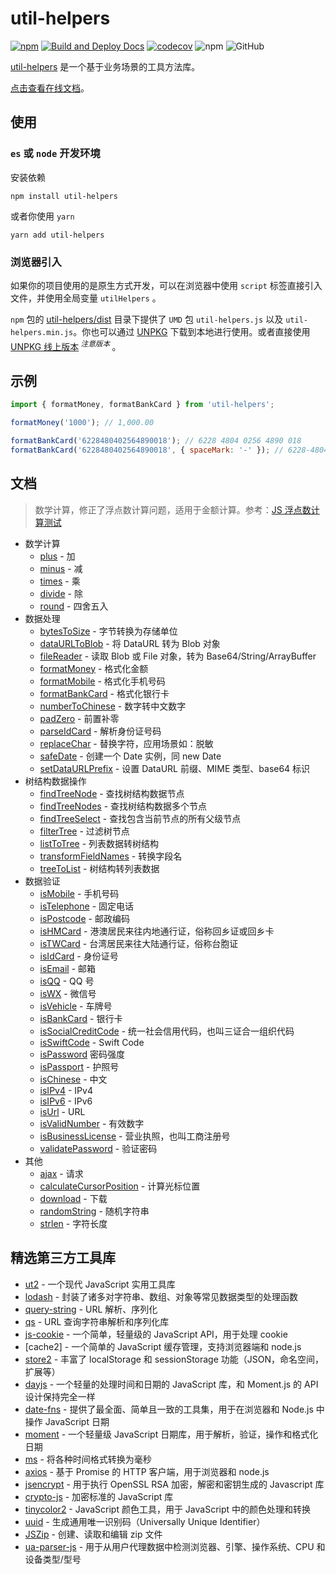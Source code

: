 # util-helpers

[![npm][npm]][npm-url] [![Build and Deploy Docs](https://github.com/doly-dev/util-helpers/actions/workflows/ci.yml/badge.svg)](https://github.com/doly-dev/util-helpers/actions/workflows/ci.yml) [![codecov](https://codecov.io/gh/doly-dev/util-helpers/branch/master/graph/badge.svg?token=nhm6Zrmmyq)](https://codecov.io/gh/doly-dev/util-helpers) ![npm](https://img.shields.io/npm/dt/util-helpers) ![GitHub](https://img.shields.io/github/license/doly-dev/util-helpers.svg)

[util-helpers](https://doly-dev.github.io/util-helpers/index.html) 是一个基于业务场景的工具方法库。

[点击查看在线文档](https://doly-dev.github.io/util-helpers/index.html)。

## 使用

### `es` 或 `node` 开发环境

安装依赖

```shell
npm install util-helpers
```

或者你使用 `yarn`

```shell
yarn add util-helpers
```

### 浏览器引入

如果你的项目使用的是原生方式开发，可以在浏览器中使用 `script` 标签直接引入文件，并使用全局变量 `utilHelpers` 。

`npm` 包的 [util-helpers/dist](https://www.npmjs.com/package/util-helpers?activeTab=code) 目录下提供了 `UMD` 包 `util-helpers.js` 以及 `util-helpers.min.js`。你也可以通过 [UNPKG](https://unpkg.com/browse/util-helpers/dist/) 下载到本地进行使用。或者直接使用 [UNPKG 线上版本](https://unpkg.com/util-helpers/dist/util-helpers.min.js)<sup> _注意版本_ </sup>。

## 示例

```javascript
import { formatMoney, formatBankCard } from 'util-helpers';

formatMoney('1000'); // 1,000.00

formatBankCard('6228480402564890018'); // 6228 4804 0256 4890 018
formatBankCard('6228480402564890018', { spaceMark: '-' }); // 6228-4804-0256-4890-018
```

## 文档

> 数学计算，修正了浮点数计算问题，适用于金额计算。参考：[JS 浮点数计算测试](https://2zbuy.csb.app/)

- 数学计算
  - [plus](https://doly-dev.github.io/util-helpers/module-Math.html#.plus) - 加
  - [minus](https://doly-dev.github.io/util-helpers/module-Math.html#.minus) - 减
  - [times](https://doly-dev.github.io/util-helpers/module-Math.html#.times) - 乘
  - [divide](https://doly-dev.github.io/util-helpers/module-Math.html#.divide) - 除
  - [round](https://doly-dev.github.io/util-helpers/module-Math.html#.round) - 四舍五入
- 数据处理
  - [bytesToSize](https://doly-dev.github.io/util-helpers/module-Processor.html#.bytesToSize) - 字节转换为存储单位
  - [dataURLToBlob](https://doly-dev.github.io/util-helpers/module-Processor.html#.dataURLToBlob) - 将 DataURL 转为 Blob 对象
  - [fileReader](https://doly-dev.github.io/util-helpers/module-Processor.html#.fileReader) - 读取 Blob 或 File 对象，转为 Base64/String/ArrayBuffer
  - [formatMoney](https://doly-dev.github.io/util-helpers/module-Processor.html#.formatMoney) - 格式化金额
  - [formatMobile](https://doly-dev.github.io/util-helpers/module-Processor.html#.formatMobile) - 格式化手机号码
  - [formatBankCard](https://doly-dev.github.io/util-helpers/module-Processor.html#.formatBankCard) - 格式化银行卡
  - [numberToChinese](https://doly-dev.github.io/util-helpers/module-Processor.html#.numberToChinese) - 数字转中文数字
  - [padZero](https://doly-dev.github.io/util-helpers/module-Processor.html#.padZero) - 前置补零
  - [parseIdCard](https://doly-dev.github.io/util-helpers/module-Processor.html#.parseIdCard) - 解析身份证号码
  - [replaceChar](https://doly-dev.github.io/util-helpers/module-Processor.html#.replaceChar) - 替换字符，应用场景如：脱敏
  - [safeDate](https://doly-dev.github.io/util-helpers/module-Processor.html#.safeDate) - 创建一个 Date 实例，同 new Date
  - [setDataURLPrefix](https://doly-dev.github.io/util-helpers/module-Processor.html#.setDataURLPrefix) - 设置 DataURL 前缀、MIME 类型、base64 标识
- 树结构数据操作
  - [findTreeNode](https://doly-dev.github.io/util-helpers/module-Other.html#.findTreeNode) - 查找树结构数据节点
  - [findTreeNodes](https://doly-dev.github.io/util-helpers/module-Other.html#.findTreeNodes) - 查找树结构数据多个节点
  - [findTreeSelect](https://doly-dev.github.io/util-helpers/module-Other.html#.findTreeSelect) - 查找包含当前节点的所有父级节点
  - [filterTree](https://doly-dev.github.io/util-helpers/module-Processor.html#.filterTree) - 过滤树节点
  - [listToTree](https://doly-dev.github.io/util-helpers/module-Processor.html#.listToTree) - 列表数据转树结构
  - [transformFieldNames](https://doly-dev.github.io/util-helpers/module-Processor.html#.transformFieldNames) - 转换字段名
  - [treeToList](https://doly-dev.github.io/util-helpers/module-Processor.html#.treeToList) - 树结构转列表数据
- 数据验证
  - [isMobile](https://doly-dev.github.io/util-helpers/module-Validator.html#.isMobile) - 手机号码
  - [isTelephone](https://doly-dev.github.io/util-helpers/module-Validator.html#.isTelephone) - 固定电话
  - [isPostcode](https://doly-dev.github.io/util-helpers/module-Validator.html#.isPostcode) - 邮政编码
  - [isHMCard](https://doly-dev.github.io/util-helpers/module-Validator.html#.isHMCard) - 港澳居民来往内地通行证，俗称回乡证或回乡卡
  - [isTWCard](https://doly-dev.github.io/util-helpers/module-Validator.html#.isTWCard) - 台湾居民来往大陆通行证，俗称台胞证
  - [isIdCard](https://doly-dev.github.io/util-helpers/module-Validator.html#.isIdCard) - 身份证号
  - [isEmail](https://doly-dev.github.io/util-helpers/module-Validator.html#.isEmail) - 邮箱
  - [isQQ](https://doly-dev.github.io/util-helpers/module-Validator.html#.isQQ) - QQ 号
  - [isWX](https://doly-dev.github.io/util-helpers/module-Validator.html#.isWX) - 微信号
  - [isVehicle](https://doly-dev.github.io/util-helpers/module-Validator.html#.isVehicle) - 车牌号
  - [isBankCard](https://doly-dev.github.io/util-helpers/module-Validator.html#.isBankCard) - 银行卡
  - [isSocialCreditCode](https://doly-dev.github.io/util-helpers/module-Validator.html#.isSocialCreditCode) - 统一社会信用代码，也叫三证合一组织代码
  - [isSwiftCode](https://doly-dev.github.io/util-helpers/module-Validator.html#.isSwiftCode) - Swift Code
  - [isPassword](https://doly-dev.github.io/util-helpers/module-Validator.html#.isPassword) 密码强度
  - [isPassport](https://doly-dev.github.io/util-helpers/module-Validator.html#.isPassport) - 护照号
  - [isChinese](https://doly-dev.github.io/util-helpers/module-Validator.html#.isChinese) - 中文
  - [isIPv4](https://doly-dev.github.io/util-helpers/module-Validator.html#.isIPv4) - IPv4
  - [isIPv6](https://doly-dev.github.io/util-helpers/module-Validator.html#.isIPv6) - IPv6
  - [isUrl](https://doly-dev.github.io/util-helpers/module-Validator.html#.isUrl) - URL
  - [isValidNumber](https://doly-dev.github.io/util-helpers/module-Validator.html#.isValidNumber) - 有效数字
  - [isBusinessLicense](https://doly-dev.github.io/util-helpers/module-Validator.html#.isBusinessLicense) - 营业执照，也叫工商注册号
  - [validatePassword](https://doly-dev.github.io/util-helpers/module-Validator.html#.validatePassword) - 验证密码
- 其他
  - [ajax](https://doly-dev.github.io/util-helpers/module-Other.html#.ajax) - 请求
  - [calculateCursorPosition](https://doly-dev.github.io/util-helpers/module-Other.html#.calculateCursorPosition) - 计算光标位置
  - [download](https://doly-dev.github.io/util-helpers/module-Other.html#.download) - 下载
  - [randomString](https://doly-dev.github.io/util-helpers/module-Other.html#.randomString) - 随机字符串
  - [strlen](https://doly-dev.github.io/util-helpers/module-Other.html#.strlen) - 字符长度

## 精选第三方工具库

- [ut2] - 一个现代 JavaScript 实用工具库
- [lodash] - 封装了诸多对字符串、数组、对象等常见数据类型的处理函数
- [query-string] - URL 解析、序列化
- [qs] - URL 查询字符串解析和序列化库
- [js-cookie] - 一个简单，轻量级的 JavaScript API，用于处理 cookie
- [cache2] - 一个简单的 JavaScript 缓存管理，支持浏览器端和 node.js
- [store2] - 丰富了 localStorage 和 sessionStorage 功能（JSON，命名空间，扩展等）
- [dayjs] - 一个轻量的处理时间和日期的 JavaScript 库，和 Moment.js 的 API 设计保持完全一样
- [date-fns] - 提供了最全面、简单且一致的工具集，用于在浏览器和 Node.js 中操作 JavaScript 日期
- [moment] - 一个轻量级 JavaScript 日期库，用于解析，验证，操作和格式化日期
- [ms] - 将各种时间格式转换为毫秒
- [axios] - 基于 Promise 的 HTTP 客户端，用于浏览器和 node.js
- [jsencrypt] - 用于执行 OpenSSL RSA 加密，解密和密钥生成的 Javascript 库
- [crypto-js] - 加密标准的 JavaScript 库
- [tinycolor2] - JavaScript 颜色工具，用于 JavaScript 中的颜色处理和转换
- [uuid] - 生成通用唯一识别码（Universally Unique Identifier）
- [JSZip] - 创建、读取和编辑 zip 文件
- [ua-parser-js] - 用于从用户代理数据中检测浏览器、引擎、操作系统、CPU 和设备类型/型号

[ut2]: https://www.npmjs.com/package/ut2
[lodash]: https://www.npmjs.com/package/lodash
[query-string]: https://www.npmjs.com/package/query-string
[qs]: https://www.npmjs.com/package/qs
[js-cookie]: https://www.npmjs.com/package/js-cookie
[moment]: https://www.npmjs.com/package/moment
[dayjs]: https://www.npmjs.com/package/dayjs
[date-fns]: https://www.npmjs.com/package/date-fns
[ms]: https://www.npmjs.com/package/ms
[axios]: https://www.npmjs.com/package/axios
[jsencrypt]: https://www.npmjs.com/package/jsencrypt
[crypto-js]: https://www.npmjs.com/package/crypto-js
[tinycolor2]: https://www.npmjs.com/package/tinycolor2
[store2]: https://www.npmjs.com/package/store2
[uuid]: https://www.npmjs.com/package/uuid
[jszip]: https://www.npmjs.com/package/jszip
[npm]: https://img.shields.io/npm/v/util-helpers.svg
[npm-url]: https://npmjs.com/package/util-helpers
[ua-parser-js]: https://www.npmjs.com/package/ua-parser-js

<!--
[data-urls]: https://www.npmjs.com/package/data-urls
[what is commitlint]: https://github.com/conventional-changelog/commitlint#what-is-commitlint
[numeral]: http://numeraljs.com/
[rxjs]: https://www.npmjs.com/package/rxjs
[immutable]: https://www.npmjs.com/package/immutable
[classnames]: https://www.npmjs.com/package/classnames
[ramda]: https://www.npmjs.com/package/ramda
-->
